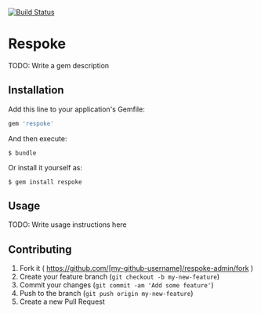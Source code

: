 [![Build Status](https://travis-ci.org/pho3nixf1re/ruby-respoke.svg?branch=master)](https://travis-ci.org/pho3nixf1re/ruby-respoke)

# Respoke

TODO: Write a gem description

## Installation

Add this line to your application's Gemfile:

```ruby
gem 'respoke'
```

And then execute:

    $ bundle

Or install it yourself as:

    $ gem install respoke

## Usage

TODO: Write usage instructions here

## Contributing

1. Fork it ( https://github.com/[my-github-username]/respoke-admin/fork )
2. Create your feature branch (`git checkout -b my-new-feature`)
3. Commit your changes (`git commit -am 'Add some feature'`)
4. Push to the branch (`git push origin my-new-feature`)
5. Create a new Pull Request
